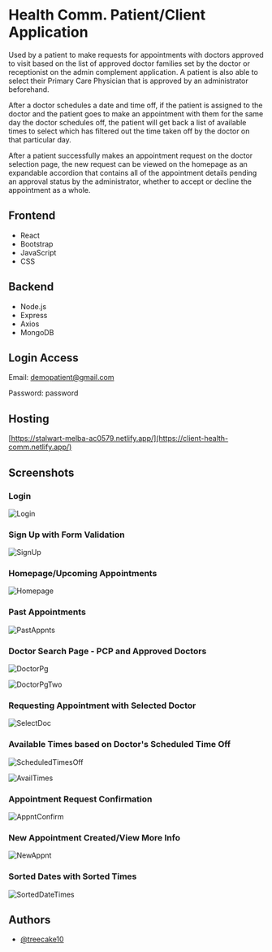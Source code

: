 
# Health Comm. Patient/Client Application 

Used by a patient to make requests for appointments with doctors approved to visit based on the list of approved doctor families set by the doctor or receptionist on the admin complement application.
A patient is also able to select their Primary Care Physician that is approved by an administrator beforehand. 

After a doctor schedules a date and time off, if the patient is assigned to the doctor and the patient goes to make an appointment with them for the same day the doctor schedules off, 
the patient will get back a list of available times to select which has filtered out the time taken off by the doctor on that particular day.

After a patient successfully makes an appointment request on the doctor selection page, the new request can be viewed on the homepage as an expandable accordion that contains all of the appointment 
details pending an approval status by the administrator, whether to accept or decline the appointment as a whole. 






## Frontend
- React
- Bootstrap
- JavaScript
- CSS

## Backend
- Node.js
- Express
- Axios
- MongoDB
## Login Access
Email: demopatient@gmail.com

Password: password
## Hosting

[https://stalwart-melba-ac0579.netlify.app/](https://client-health-comm.netlify.app/)


## Screenshots

### Login
![Login](https://github.com/treecake10/health_communications_frontend-client/blob/main/screenshots/Screenshot%20(179).png?raw=true)

### Sign Up with Form Validation
![SignUp](https://github.com/treecake10/health_communications_frontend-client/blob/main/screenshots/Screenshot%20(181).png?raw=true)

### Homepage/Upcoming Appointments
![Homepage](https://github.com/treecake10/health_communications_frontend-client/blob/main/screenshots/Screenshot%20(182).png?raw=true)

### Past Appointments 
![PastAppnts](https://github.com/treecake10/health_communications_frontend-client/blob/main/screenshots/Screenshot%20(183).png?raw=true)

### Doctor Search Page - PCP and Approved Doctors
![DoctorPg](https://github.com/treecake10/health_communications_frontend-client/blob/main/screenshots/Screenshot%20(184).png?raw=true)

![DoctorPgTwo](https://github.com/treecake10/health_communications_frontend-client/blob/main/screenshots/Screenshot%20(185).png?raw=true)

### Requesting Appointment with Selected Doctor
![SelectDoc](https://github.com/treecake10/health_communications_frontend-client/blob/main/screenshots/Screenshot%20(186).png?raw=true)

### Available Times based on Doctor's Scheduled Time Off
![ScheduledTimesOff](https://github.com/treecake10/health_communications_frontend-client/blob/main/screenshots/Screenshot%20(188).png?raw=true)

![AvailTimes](https://github.com/treecake10/health_communications_frontend-client/blob/main/screenshots/Screenshot%20(189).png?raw=true)

### Appointment Request Confirmation
![AppntConfirm](https://github.com/treecake10/health_communications_frontend-client/blob/main/screenshots/Screenshot%20(190).png?raw=true)

### New Appointment Created/View More Info
![NewAppnt](https://github.com/treecake10/health_communications_frontend-client/blob/main/screenshots/Screenshot%20(191).png?raw=true)

### Sorted Dates with Sorted Times
![SortedDateTimes](https://github.com/treecake10/health_communications_frontend-client/blob/main/screenshots/Screenshot%20(193).png?raw=true)


## Authors

- [@treecake10](https://github.com/treecake10)

